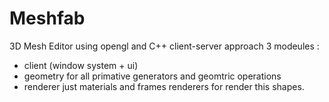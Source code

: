 # Meshfab
3D Mesh Editor using opengl and C++
client-server approach 
3 modeules :
- client (window system + ui)
- geometry for all primative generators and geomtric operations
- renderer just materials and frames renderers for render this shapes.